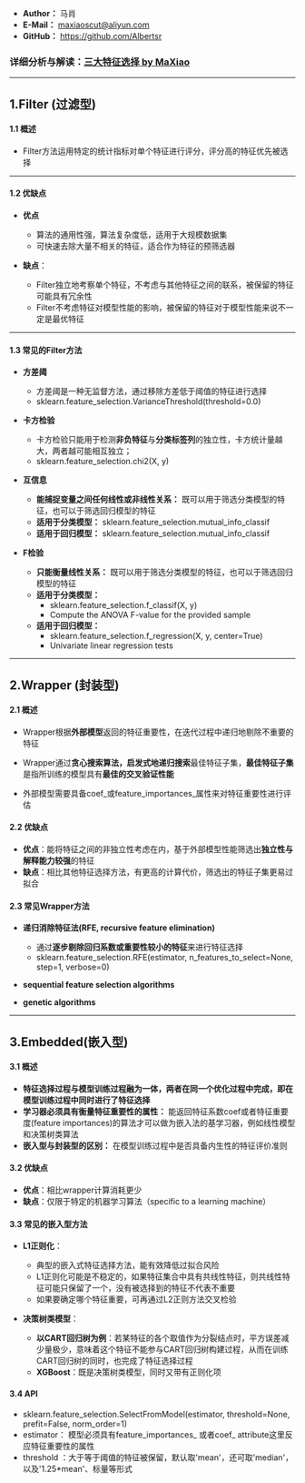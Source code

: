 
- **Author：** 马肖
- **E-Mail：** maxiaoscut@aliyun.com
- **GitHub：**  https://github.com/Albertsr

### 详细分析与解读：[三大特征选择 by MaXiao](https://nbviewer.jupyter.org/github/Albertsr/Machine-Learning/blob/master/3.%20Feature%20Engineering/3.1%20Feature%20Selection/Feature%20Selection.ipynb)
---

## 1.Filter (过滤型)

#### 1.1 概述
- Filter方法运用特定的统计指标对单个特征进行评分，评分高的特征优先被选择

---

#### 1.2 优缺点
- **优点**
  - 算法的通用性强，算法复杂度低，适用于大规模数据集
  - 可快速去除大量不相关的特征，适合作为特征的预筛选器

- **缺点**：
  - Filter独立地考察单个特征，不考虑与其他特征之间的联系，被保留的特征可能具有冗余性
  - Filter不考虑特征对模型性能的影响，被保留的特征对于模型性能来说不一定是最优特征
  
---

#### 1.3 常见的Filter方法
- **方差阈**
  - 方差阈是一种无监督方法，通过移除方差低于阈值的特征进行选择
  - sklearn.feature_selection.VarianceThreshold(threshold=0.0)

 
- **卡方检验**
  - 卡方检验只能用于检测**非负特征**与**分类标签列**的独立性，卡方统计量越大，两者越可能相互独立；
  - sklearn.feature_selection.chi2(X, y)


- **互信息**
  - **能捕捉变量之间任何线性或非线性关系：** 既可以用于筛选分类模型的特征，也可以于筛选回归模型的特征
  - **适用于分类模型：** sklearn.feature_selection.mutual_info_classif
  - **适用于回归模型：** sklearn.feature_selection.mutual_info_classif
 

- **F检验**
  - **只能衡量线性关系：** 既可以用于筛选分类模型的特征，也可以于筛选回归模型的特征
  - **适用于分类模型：** 
     - sklearn.feature_selection.f_classif(X, y)
     - Compute the ANOVA F-value for the provided sample
  - **适用于回归模型：**
    - sklearn.feature_selection.f_regression(X, y, center=True)
    - Univariate linear regression tests
---

## 2.Wrapper (封装型)

#### 2.1 概述
- Wrapper根据**外部模型**返回的特征重要性，在迭代过程中递归地剔除不重要的特征

- Wrapper通过**贪心搜索算法，启发式地递归搜索**最佳特征子集，**最佳特征子集**是指所训练的模型具有**最佳的交叉验证性能**

- 外部模型需要具备coef_或feature_importances_属性来对特征重要性进行评估 


#### 2.2 优缺点
- **优点**：能将特征之间的非独立性考虑在内，基于外部模型性能筛选出**独立性与解释能力较强**的特征
- **缺点**：相比其他特征选择方法，有更高的计算代价，筛选出的特征子集更易过拟合

#### 2.3 常见Wrapper方法
- **递归消除特征法(RFE, recursive feature elimination)**
  - 通过**逐步剔除回归系数或重要性较小的特征**来进行特征选择
  - sklearn.feature_selection.RFE(estimator, n_features_to_select=None, step=1, verbose=0) 

- **sequential feature selection algorithms**

- **genetic algorithms**


---

## 3.Embedded(嵌入型)

#### 3.1 概述
- **特征选择过程与模型训练过程融为一体，两者在同一个优化过程中完成，即在模型训练过程中同时进行了特征选择**
- **学习器必须具有衡量特征重要性的属性：** 能返回特征系数coef或者特征重要度(feature importances)的算法才可以做为嵌入法的基学习器，例如线性模型和决策树类算法
- **嵌入型与封装型的区别：** 在模型训练过程中是否具备内生性的特征评价准则

#### 3.2 优缺点
- **优点**：相比wrapper计算消耗更少
- **缺点**：仅限于特定的机器学习算法（specific to a learning machine）


#### 3.3 常见的嵌入型方法
- **L1正则化**：
  - 典型的嵌入式特征选择方法，能有效降低过拟合风险
  - L1正则化可能是不稳定的，如果特征集合中具有共线性特征，则共线性特征可能只保留了一个，没有被选择到的特征不代表不重要
  - 如果要确定哪个特征重要，可再通过L2正则方法交叉检验


- **决策树类模型**：
  - **以CART回归树为例**：若某特征的各个取值作为分裂结点时，平方误差减少量极少，意味着这个特征不能参与CART回归树构建过程，从而在训练CART回归树的同时，也完成了特征选择过程
  - **XGBoost**：既是决策树类模型，同时又带有正则化项
  

#### 3.4 **API**
  - sklearn.feature_selection.SelectFromModel(estimator, threshold=None, prefit=False, norm_order=1)
  - estimator： 模型必须具有feature_importances_ 或者coef_ attribute这里反应特征重要性的属性
  - threshold ：大于等于阈值的特征被保留，默认取'mean'，还可取'median'，以及'1.25*mean'、标量等形式
